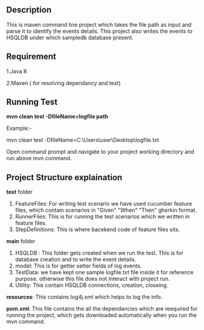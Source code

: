 **Description**
--------------------------------------------------------------------------------------
This is maven command line project which takes the file path as input and parse it to identify the events details.
This project also writes the events to HSQLDB under which sampledb database present.

**Requirement**
--------------------------------------------------------------------------------------
1.Java 8

2.Maven ( for resolving dependancy and test)



**Running Test**
--------------------------------------------------------------------------------------

**mvn clean test -DfileName=logfile path**

Example:-

mvn clean test -DfileName=C:\Users\user\Desktop\logfile.txt

Open command prompt and navigate to your project working directory and run above mvn command.

**Project Structure explaination**
--------------------------------------------------------------------------------------
**test** folder
1. FeatureFiles: For writing test scenario we have used cucumber feature files, which contain scenarios in "Given" "When" "Then" gherkin format.
2. RunnerFiles: This is for running the test scenarios which we written in feature files.
3. StepDefinitions: This is where bacekend code of feature files sits.

**main** folder
1. HSQLDB : This folder gets created when we run the test. This is for database creation and to write the event details.
2. model: This is for getter setter fields of log events.
3. TestData: we have kept one sample logfile.txt file inside it for reference purpose. otherwise this file does not interact with project run.
4. Utility: This contain HSQLDB connections, creation, closeing.

**resources**: This contains log4j.xml which helps to log the info.

**pom.xml**: This file contains the all the dependancies which are reequired for running the project,
        which gets downloaded automatically when you run the mvn command.
